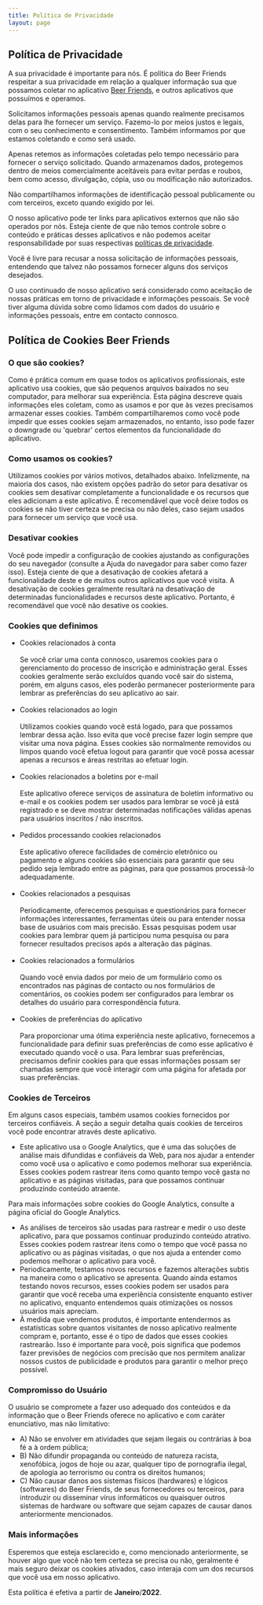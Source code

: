 ```yaml
---
title: Política de Privacidade 
layout: page
---
```


<h2>Política de Privacidade</h2>
<p>A sua privacidade é importante para nós. É política do Beer Friends respeitar a sua privacidade em relação a qualquer
    informação sua que possamos coletar no aplicativo <a href=https://wamarra.github.io />Beer Friends</a>, e outros aplicativos que
    possuímos e operamos.</p>
<p>Solicitamos informações pessoais apenas quando realmente precisamos delas para lhe fornecer um serviço. Fazemo-lo por
    meios justos e legais, com o seu conhecimento e consentimento. Também informamos por que estamos coletando e como
    será usado. </p>
<p>Apenas retemos as informações coletadas pelo tempo necessário para fornecer o serviço solicitado. Quando armazenamos
    dados, protegemos dentro de meios comercialmente aceitáveis ​​para evitar perdas e roubos, bem como acesso,
    divulgação, cópia, uso ou modificação não autorizados.</p>
<p>Não compartilhamos informações de identificação pessoal publicamente ou com terceiros, exceto quando exigido por lei.
</p>
<p>O nosso aplicativo pode ter links para aplicativos externos que não são operados por nós. Esteja ciente de que não temos controle
    sobre o conteúdo e práticas desses aplicativos e não podemos aceitar responsabilidade por suas respectivas <a
        href='https://politicaprivacidade.com' target='_BLANK'>políticas de privacidade</a>. </p>
<p>Você é livre para recusar a nossa solicitação de informações pessoais, entendendo que talvez não possamos fornecer
    alguns dos serviços desejados.</p>
<p>O uso continuado de nosso aplicativo será considerado como aceitação de nossas práticas em torno de privacidade e
    informações pessoais. Se você tiver alguma dúvida sobre como lidamos com dados do usuário e informações pessoais,
    entre em contacto connosco.</p>
<h2>Política de Cookies Beer Friends</h2>
<h3>O que são cookies?</h3>
<p>Como é prática comum em quase todos os aplicativos profissionais, este aplicativo usa cookies, que são pequenos arquivos baixados
    no seu computador, para melhorar sua experiência. Esta página descreve quais informações eles coletam, como as
    usamos e por que às vezes precisamos armazenar esses cookies. Também compartilharemos como você pode impedir que
    esses cookies sejam armazenados, no entanto, isso pode fazer o downgrade ou 'quebrar' certos elementos da
    funcionalidade do aplicativo.</p>
<h3>Como usamos os cookies?</h3>
<p>Utilizamos cookies por vários motivos, detalhados abaixo. Infelizmente, na maioria dos casos, não existem opções
    padrão do setor para desativar os cookies sem desativar completamente a funcionalidade e os recursos que eles
    adicionam a este aplicativo. É recomendável que você deixe todos os cookies se não tiver certeza se precisa ou não deles,
    caso sejam usados ​​para fornecer um serviço que você usa.</p>
<h3>Desativar cookies</h3>
<p>Você pode impedir a configuração de cookies ajustando as configurações do seu navegador (consulte a Ajuda do
    navegador para saber como fazer isso). Esteja ciente de que a desativação de cookies afetará a funcionalidade deste
    e de muitos outros aplicativos que você visita. A desativação de cookies geralmente resultará na desativação de
    determinadas funcionalidades e recursos deste aplicativo. Portanto, é recomendável que você não desative os cookies.</p>
<h3>Cookies que definimos</h3>
<ul>
    <li> Cookies relacionados à conta<br><br> Se você criar uma conta connosco, usaremos cookies para o gerenciamento do
        processo de inscrição e administração geral. Esses cookies geralmente serão excluídos quando você sair do
        sistema, porém, em alguns casos, eles poderão permanecer posteriormente para lembrar as preferências do seu aplicativo
        ao sair.<br><br> </li>
    <li> Cookies relacionados ao login<br><br> Utilizamos cookies quando você está logado, para que possamos lembrar
        dessa ação. Isso evita que você precise fazer login sempre que visitar uma nova página. Esses cookies são
        normalmente removidos ou limpos quando você efetua logout para garantir que você possa acessar apenas a recursos
        e áreas restritas ao efetuar login.<br><br> </li>
    <li> Cookies relacionados a boletins por e-mail<br><br> Este aplicativo oferece serviços de assinatura de boletim
        informativo ou e-mail e os cookies podem ser usados ​​para lembrar se você já está registrado e se deve mostrar
        determinadas notificações válidas apenas para usuários inscritos / não inscritos.<br><br> </li>
    <li> Pedidos processando cookies relacionados<br><br> Este aplicativo oferece facilidades de comércio eletrônico ou
        pagamento e alguns cookies são essenciais para garantir que seu pedido seja lembrado entre as páginas, para que
        possamos processá-lo adequadamente.<br><br> </li>
    <li> Cookies relacionados a pesquisas<br><br> Periodicamente, oferecemos pesquisas e questionários para fornecer
        informações interessantes, ferramentas úteis ou para entender nossa base de usuários com mais precisão. Essas
        pesquisas podem usar cookies para lembrar quem já participou numa pesquisa ou para fornecer resultados precisos
        após a alteração das páginas.<br><br> </li>
    <li> Cookies relacionados a formulários<br><br> Quando você envia dados por meio de um formulário como os
        encontrados nas páginas de contacto ou nos formulários de comentários, os cookies podem ser configurados para
        lembrar os detalhes do usuário para correspondência futura.<br><br> </li>
    <li> Cookies de preferências do aplicativo<br><br> Para proporcionar uma ótima experiência neste aplicativo, fornecemos a
        funcionalidade para definir suas preferências de como esse aplicativo é executado quando você o usa. Para lembrar suas
        preferências, precisamos definir cookies para que essas informações possam ser chamadas sempre que você
        interagir com uma página for afetada por suas preferências.<br> </li>
</ul>
<h3>Cookies de Terceiros</h3>
<p>Em alguns casos especiais, também usamos cookies fornecidos por terceiros confiáveis. A seção a seguir detalha quais
    cookies de terceiros você pode encontrar através deste aplicativo.</p>
<ul>
    <li> Este aplicativo usa o Google Analytics, que é uma das soluções de análise mais difundidas e confiáveis ​​da Web, para
        nos ajudar a entender como você usa o aplicativo e como podemos melhorar sua experiência. Esses cookies podem rastrear
        itens como quanto tempo você gasta no aplicativo e as páginas visitadas, para que possamos continuar produzindo
        conteúdo atraente. </li>
</ul>
<p>Para mais informações sobre cookies do Google Analytics, consulte a página oficial do Google Analytics.</p>
<ul>
    <li> As análises de terceiros são usadas para rastrear e medir o uso deste aplicativo, para que possamos continuar
        produzindo conteúdo atrativo. Esses cookies podem rastrear itens como o tempo que você passa no aplicativo ou as
        páginas visitadas, o que nos ajuda a entender como podemos melhorar o aplicativo para você.</li>
    <li> Periodicamente, testamos novos recursos e fazemos alterações subtis na maneira como o aplicativo se apresenta. Quando
        ainda estamos testando novos recursos, esses cookies podem ser usados ​​para garantir que você receba uma
        experiência consistente enquanto estiver no aplicativo, enquanto entendemos quais otimizações os nossos usuários mais
        apreciam.</li>
    <li> À medida que vendemos produtos, é importante entendermos as estatísticas sobre quantos visitantes de nosso aplicativo
        realmente compram e, portanto, esse é o tipo de dados que esses cookies rastrearão. Isso é importante para você,
        pois significa que podemos fazer previsões de negócios com precisão que nos permitem analizar nossos custos de
        publicidade e produtos para garantir o melhor preço possível.</li>
</ul>
<h3>Compromisso do Usuário</h3>
<p>O usuário se compromete a fazer uso adequado dos conteúdos e da informação que o Beer Friends oferece no aplicativo e com
    caráter enunciativo, mas não limitativo:</p>
<ul>
    <li>A) Não se envolver em atividades que sejam ilegais ou contrárias à boa fé a à ordem pública;</li>
    <li>B) Não difundir propaganda ou conteúdo de natureza racista, xenofóbica, <a
            style='color: inherit !important; text-decoration:none !important;' href='https://jogoshoje.io'>jogos de
            hoje</a> ou azar, qualquer tipo de pornografia ilegal, de apologia ao terrorismo ou contra os direitos
        humanos;</li>
    <li>C) Não causar danos aos sistemas físicos (hardwares) e lógicos (softwares) do Beer Friends, de seus fornecedores
        ou terceiros, para introduzir ou disseminar vírus informáticos ou quaisquer outros sistemas de hardware ou
        software que sejam capazes de causar danos anteriormente mencionados.</li>
</ul>
<h3>Mais informações</h3>
<p>Esperemos que esteja esclarecido e, como mencionado anteriormente, se houver algo que você não tem certeza se precisa
    ou não, geralmente é mais seguro deixar os cookies ativados, caso interaja com um dos recursos que você usa em nosso
    aplicativo.</p>
<p>Esta política é efetiva a partir de <strong>Janeiro</strong>/<strong>2022</strong>.</p>